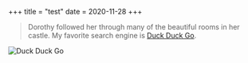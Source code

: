 +++
title = "test"
date = 2020-11-28
+++

> Dorothy followed her through many of the beautiful rooms in her castle.
My favorite search engine is [Duck Duck Go](https://duckduckgo.com).

![Duck Duck Go](https://lh3.googleusercontent.com/fife/AKsag4OKSMh_8PCo48Q48Dt8GHuFqU1LUlf8iSNj8fqjCU6AY5POatm5PCGti_CqXLxiLbMIe6FTrPAFkmC0gK7pNe1SzcH9LVqT7r5SQzY2QRK0qdItPrX--GXup3dAme5Yrllqsfi95V0gThQUDZuuiymEZHhoHFevStnC4o8zKvihApTxK8mpRYFYcrPKayUlPCHO7DO192u9cRrTz2N9Qb3XwLepJ6pcOtdxr46-enua2Nq296efoVmpetr7X9TolGK0bdn9-xYYWAMIhjuVrJO3Id2U0cltHn2J16D--Bp2PZDy8b1urq0KiYsgzJpjDVQ_GUmJuPkjYsixac9ljl97QMh_Dx5J8o58LdVDS3BohWvDdTplDgEd3u9YC7kybCUt3vRys6uVvEdG12eEnDIdULKiJQUG88Jug8nQaQEbzDfgyoJArJDQRCJciWQd6JNceJ6gum0lOh-UZc02rdli1OQxJsRsXOU1Se3OGOy6jIyjxxDlTAG_EFc-5VwCnbfzNPWDjHTQJeJtIprex6zd8NQL7gxkdzmwju9H2Axfd0Fedv4RqOQ5R1uac_8iAQmkelU2sW_uu1a2JOJOK2F1jficGd7GM2VvDjEF9FNBvXxT3JruvbpDj45uZl9NM9iwtaiu0APtDv-b6iiqMqqvLf9q5BY9NJVgyFoqmijWRnUS0xwiWFfNOMD1BoCKokMfGCiGO-psybNz2z_4jwTPKExAzXzPulcXX-hGT6sySQTLH4CgPfZaZj-Ld5gnatmHAvW3momUHDAY0hndO1tUNiD5ZFk2Ulg_84-Tid8WnDgLW2jB7jCV6BpqQ76cuaVu7EL37o3OeRlI6Xt6VMQ-pm49U33TeYqLJwXsyl3FfJJW0SZSrbqBbrK3aYjaSdLs_31ZZ8ltowDSQAA5wEbofzEoajA6gyQuIIQtsodZZmDmvtfHg2ovi5cpUud6L3XIQVILRP_FNyb44bkN3R5YK_NkScf_IR6pEc5SqHMQ4An6Qi88NIVvrlvzsXw1fRuWVkDbSn1ZThvcE7QyTV6BTjiKdT_h_dOG1VaMla7P2FQjESkoZoLAYOOmXaL9YLxrNUqLUZ_H7EtqamS221DynUyY0Vy_SFmkTp6_u7U5IWzJGlKqxqVlI5VZmB2TRljN7LAgJzfv-VB52Bgu_bZ0vmErUj0DT209SliSla4d9WEcqvaWqiMLHxSJHkqjspCyFOoTYXISopukVQcvCl8SWnxxa9VQFc7Q5arZ1fxDVEu7mwDFBGDdztVKS1l63ZBuMjVoqiaASlcEzabWUgcz-BErXeImhcXGj_DSvlAVLy6sPg5ICTfePKBt8qmYOzWLzOyoSQTtMl2Lj5487iZ9rUzy4xK6dWi0OddVbvJqGuwANziFoA=s32-c)
